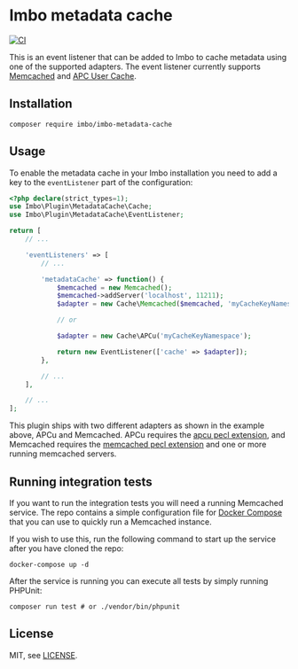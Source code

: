 # Imbo metadata cache

[![CI](https://github.com/imbo/imbo-metadata-cache/workflows/CI/badge.svg)](https://github.com/imbo/imbo-metadata-cache/actions?query=workflow%3ACI)

This is an event listener that can be added to Imbo to cache metadata using one of the supported adapters. The event listener currently supports [Memcached](https://memcached.org/) and [APC User Cache](https://www.php.net/manual/en/book.apcu.php).

## Installation

    composer require imbo/imbo-metadata-cache

## Usage

To enable the metadata cache in your Imbo installation you need to add a key to the `eventListener` part of the configuration:

```php
<?php declare(strict_types=1);
use Imbo\Plugin\MetadataCache\Cache;
use Imbo\Plugin\MetadataCache\EventListener;

return [
    // ...

    'eventListeners' => [
        // ...

        'metadataCache' => function() {
            $memcached = new Memcached();
            $memcached->addServer('localhost', 11211);
            $adapter = new Cache\Memcached($memcached, 'myCacheKeyNamespace');

            // or

            $adapter = new Cache\APCu('myCacheKeyNamespace');

            return new EventListener(['cache' => $adapter]);
        },

        // ...
    ],

    // ...
];
```

This plugin ships with two different adapters as shown in the example above, APCu and Memcached. APCu requires the [apcu pecl extension](https://pecl.php.net/package/apcu), and Memcached requires the [memcached pecl extension](https://pecl.php.net/package/memcached) and one or more running memcached servers.

## Running integration tests

If you want to run the integration tests you will need a running Memcached service. The repo contains a simple configuration file for [Docker Compose](https://docs.docker.com/compose/) that you can use to quickly run a Memcached instance.

If you wish to use this, run the following command to start up the service after you have cloned the repo:

    docker-compose up -d

After the service is running you can execute all tests by simply running PHPUnit:

    composer run test # or ./vendor/bin/phpunit

## License

MIT, see [LICENSE](LICENSE).
